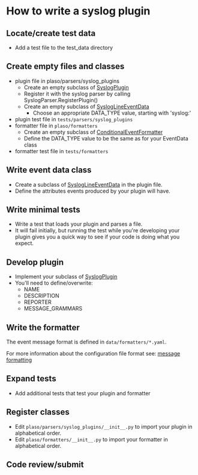 # How to write a syslog plugin

## Locate/create test data

* Add a test file to the test_data directory

## Create empty files and classes

* plugin file in plaso/parsers/syslog_plugins
  * Create an empty subclass of [SyslogPlugin](../api/plaso.parsers.syslog_plugins.html#module-plaso.parsers.syslog_plugins.interface)
  * Register it with the syslog parser by calling SyslogParser.RegisterPlugin()
  * Create an empty subclass of [SyslogLineEventData](../api/plaso.parsers.html#plaso.parsers.syslog.SyslogLineEventData)
    * Choose an appropriate DATA_TYPE value, starting with 'syslog:'
* plugin test file in `tests/parsers/syslog_plugins`
* formatter file in `plaso/formatters`
  * Create an empty subclass of [ConditionalEventFormatter](../api/plaso.formatters.htm#plaso.formatters.interface.ConditionalEventFormatter)
  * Define the DATA_TYPE value to be the same as for your EventData class
* formatter test file in `tests/formatters`

## Write event data class

* Create a subclass of [SyslogLineEventData](../api/plaso.parsers.html#plaso.parsers.syslog.SyslogLineEventData)
 in the plugin file.
* Define the attributes events produced by your plugin will have.

## Write minimal tests

* Write a test that loads your plugin and parses a file.
* It will fail initially, but running the test while you're developing your
plugin gives you a quick way to see if your code is doing what you expect.

## Develop plugin

* Implement your subclass of [SyslogPlugin](../api/plaso.parsers.syslog_plugins.html#module-plaso.parsers.syslog_plugins.interface)
* You'll need to define/overwrite:
  * NAME
  * DESCRIPTION
  * REPORTER
  * MESSAGE_GRAMMARS

## Write the formatter

The event message format is defined in `data/formatters/*.yaml`.

For more information about the configuration file format see:
[message formatting](../user/Output-and-formatting.html#message-formatting)

## Expand tests

* Add additional tests that test your plugin and formatter

## Register classes

* Edit `plaso/parsers/syslog_plugins/__init__.py` to import your plugin in
alphabetical order.
* Edit `plaso/formatters/__init__.py` to import your formatter in
alphabetical order.

## Code review/submit
